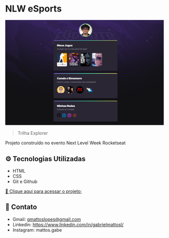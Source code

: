 # NLW eSports
 
![preview](./preview.png)

> Trilha Explorer

Projeto construído no evento Next Level Week Rocketseat

## ⚙ Tecnologias Utilizadas

- HTML
- CSS
- Git e Github

[🔗 Clique aqui para acessar o projeto;](https://gabrielmattosl.github.io/NLW_Explorer_2022/)

## 📧 Contato

- Gmail: gmattoslopes@gmail.com
- Linkedin: https://www.linkedin.com/in/gabrielmattosl/
- Instagram: mattos.gabe
